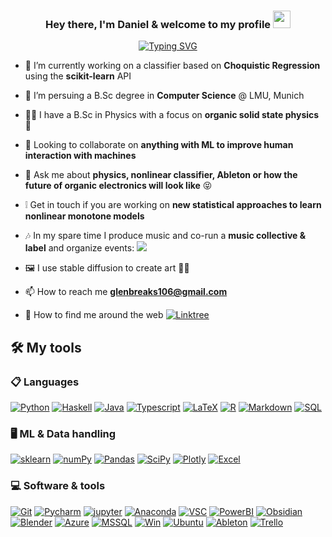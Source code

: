 <h3 align="center">
  Hey there, I'm Daniel & welcome to my profile
  <img src="https://media.giphy.com/media/hvRJCLFzcasrR4ia7z/giphy.gif" width="28">
</h3>
<p align="center"><a href="https://git.io/typing-svg"><img src="https://readme-typing-svg.demolab.com?font=Source+Code+Pro&pause=750&color=FFFF93&center=true&vCenter=true&width=435&lines=Always+eager+to+learn;Physicist+and+software+dev;weakness+for+ML%2C+music+%26+history" alt="Typing SVG" /></a></p>

  
- 🔭 I’m currently working on a classifier based on **Choquistic Regression** using the **scikit-learn** API
  
- 🌱 I’m persuing a B.Sc degree in **Computer Science** @ LMU, Munich

- 🧑‍🔬 I have a B.Sc in Physics with a focus on **organic solid state physics** 🔮
  
- 👯 Looking to collaborate on **anything with ML to improve human interaction with machines**    
  
- 💬 Ask me about **physics, nonlinear classifier, Ableton or how the future of organic electronics will look like** 😝

- ❕ Get in touch if you are working on **new statistical approaches to learn nonlinear monotone models**

- 🎶 In my spare time I produce music and co-run a **music collective & label** and organize events: <a href="https://soundcloud.com/ghsttwn"><img src="https://img.shields.io/badge/SC-Ghosttown%20Sound-black?&style=social&logoColor=ffdf59"></a>

- 🖼️ I use stable diffusion to create art 🧑‍🎨 
 
- 📫 How to reach me **glenbreaks106@gmail.com** 
- 🌳 How to find me around the web <a href="https://linktr.ee/glenscalai"><img alt="Linktree" src="https://img.shields.io/badge/Linktree-39E09B.svg?style=for-the-badge&logo=Linktree&logoColor=white"></a>


## 🛠️ My tools 

### 📋 Languages
<p>
<a href="https://github.com/glenbreaks"><img alt="Python" src="https://img.shields.io/badge/Python-14354C.svg?&style=for-the-badge&logo=python&logoColor=ffdf59"></a>
<a href="https://github.com/glenbreaks"><img alt="Haskell" src="https://img.shields.io/badge/Haskell-5e5086?style=for-the-badge&logo=haskell&logoColor=999999"></a>
<a href="https://github.com/glenbreaks"><img alt="Java" src="https://img.shields.io/badge/java-%23ED8B00.svg?style=for-the-badge&logo=java&logoColor=white"></a>
<a href="https://github.com/glenbreaks"><img alt="Typescript" src="https://img.shields.io/badge/typescript-%23007ACC.svg?style=for-the-badge&logo=typescript&logoColor=white"></a>
<a href="https://github.com/glenbreaks"><img alt="LaTeX" src="https://img.shields.io/badge/latex-%23008080.svg?style=for-the-badge&logo=latex&logoColor=white"></a>
<a href="https://github.com/glenbreaks"><img alt="R" src="https://img.shields.io/badge/r-%23276DC3.svg?style=for-the-badge&logo=r&logoColor=white"></a>
<a href="https://github.com/glenbreaks"><img alt="Markdown" src="https://img.shields.io/badge/markdown-%23000000.svg?style=for-the-badge&logo=markdown&logoColor=white"></a>
<a href="https://github.com/glenbreaks"><img alt="SQL" src="https://custom-icon-badges.herokuapp.com/badge/SQL-025E8C.svg?style=for-the-badge&logo=database&logoColor=white"></a>
</p>

### 🖥️ ML & Data handling
<p>
<a href="https://scikit-learn.org/"> <img alt="sklearn" src="https://img.shields.io/badge/scikit--learn-%23F7931E.svg?style=for-the-badge&logo=scikit-learn&logoColor=3499cd"></a>
<a href="https://github.com/glenbreaks"><img alt="numPy" src="https://img.shields.io/badge/numpy-%23013243.svg?style=for-the-badge&logo=numpy&logoColor=white"></a>
<a href="https://github.com/glenbreaks"><img alt="Pandas" src="https://img.shields.io/badge/pandas-%23150458.svg?style=for-the-badge&logo=pandas&logoColor=white"></a>
<a href="https://github.com/glenbreaks"><img alt="SciPy" src="https://img.shields.io/badge/SciPy-%230C55A5.svg?style=for-the-badge&logo=scipy&logoColor=%white"></a>
<a href="https://github.com/glenbreaks"><img alt="Plotly" src="https://img.shields.io/badge/Plotly-%233F4F75.svg?style=for-the-badge&logo=plotly&logoColor=white"></a>
<a href="https://github.com/glenbreaks"><img alt="Excel" src="https://img.shields.io/badge/Microsoft%20Excel-217346.svg?style=for-the-badge&logo=Microsoft-Excel&logoColor=white"></a>
</p>

### 💻 Software & tools
<p>
<a href="https://github.com/glenbreaks"><img alt="Git" src="https://img.shields.io/badge/git-%23F05033.svg?style=for-the-badge&logo=git&logoColor=white"></a>
<a href="https://github.com/glenbreaks"><img alt="Pycharm" src="https://img.shields.io/badge/pycharm-143?style=for-the-badge&logo=pycharm&logoColor=black&color=black&labelColor=green"></a>
<a href="https://github.com/glenbreaks"><img alt="jupyter" src="https://img.shields.io/badge/jupyter-%23FA0F00.svg?style=for-the-badge&logo=jupyter&logoColor=white"></a>
<a href="https://github.com/glenbreaks"><img alt="Anaconda" src="https://img.shields.io/badge/Anaconda-%2344A833.svg?style=for-the-badge&logo=anaconda&logoColor=white"></a>
<a href="https://github.com/glenbreaks"><img alt="VSC" src="https://img.shields.io/badge/Visual%20Studio%20Code-0078d7.svg?style=for-the-badge&logo=visual-studio-code&logoColor=white"></a>
<a href="https://github.com/glenbreaks"><img alt="PowerBI" src="https://img.shields.io/badge/power_bi-F2C811?style=for-the-badge&logo=powerbi&logoColor=black"></a>
<a href="https://github.com/glenbreaks"><img alt="Obsidian" src="https://img.shields.io/badge/Obsidian-483699.svg?style=for-the-badge&logo=Obsidian&logoColor=white"></a>
<a href="https://github.com/glenbreaks"><img alt="Blender" src="https://img.shields.io/badge/blender-%23F5792A.svg?style=for-the-badge&logo=blender&logoColor=white"></a>
<a href="https://github.com/glenbreaks"><img alt="Azure" src="https://img.shields.io/badge/Microsoft%20Azure-0078D4.svg?style=for-the-badge&logo=Microsoft-Azure&logoColor=white"></a>
<a href="https://github.com/glenbreaks"><img alt="MSSQL" src="https://img.shields.io/badge/Microsoft%20SQL%20Server-CC2927.svg?style=for-the-badge&logo=Microsoft-SQL-Server&logoColor=white"></a>
<a href="https://github.com/glenbreaks"><img alt="Win" src="https://img.shields.io/badge/Windows-0078D6?style=for-the-badge&logo=windows&logoColor=white"></a>
<a href="https://github.com/glenbreaks"><img alt="Ubuntu" src="https://img.shields.io/badge/Ubuntu-E95420?style=for-the-badge&logo=ubuntu&logoColor=white"></a>
<a href="https://github.com/glenbreaks"><img alt="Ableton" src="https://img.shields.io/badge/Ableton%20Live-000000.svg?style=for-the-badge&logo=Ableton-Live&logoColor=white"></a>
<a href="https://github.com/glenbreaks"><img alt="Trello" src="https://img.shields.io/badge/Trello-%23026AA7.svg?style=for-the-badge&logo=Trello&logoColor=white"></a>

</p>




